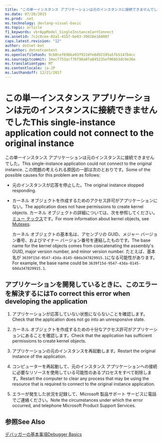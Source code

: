 ```yaml
---
title: "この単一インスタンス アプリケーションは元のインスタンスに接続できませんでした"
ms.date: 07/20/2015
ms.prod: .net
ms.technology: devlang-visual-basic
ms.topic: article
f1_keywords: vbrAppModel_SingleInstanceCantConnect
ms.assetid: 7c2c0cee-02a1-4157-be03-39d18e18408f
caps.latest.revision: "12"
author: dotnet-bot
ms.author: dotnetcontent
ms.openlocfilehash: 9cb8cef696ba93f922dfe0d92195a5fb5147b4cc
ms.sourcegitcommit: 34ec7753acf76f90a0fa845235ef06663dc9e36e
ms.translationtype: MT
ms.contentlocale: ja-JP
ms.lasthandoff: 12/21/2017
---
```

# <a name="this-single-instance-application-could-not-connect-to-the-original-instance"></a><span data-ttu-id="ce977-102">この単一インスタンス アプリケーションは元のインスタンスに接続できませんでした</span><span class="sxs-lookup"><span data-stu-id="ce977-102">This single-instance application could not connect to the original instance</span></span>
<span data-ttu-id="ce977-103">この単一インスタンス アプリケーションは元のインスタンスに接続できませんでした。</span><span class="sxs-lookup"><span data-stu-id="ce977-103">This single-instance application could not connect to the original instance.</span></span> <span data-ttu-id="ce977-104">この問題の考えられる原因の一部は次のとおりです。</span><span class="sxs-lookup"><span data-stu-id="ce977-104">Some of the possible causes for this problem are as follows:</span></span>  
  
-   <span data-ttu-id="ce977-105">元のインスタンスが応答を停止した。</span><span class="sxs-lookup"><span data-stu-id="ce977-105">The original instance stopped responding.</span></span>  
  
-   <span data-ttu-id="ce977-106">カーネル オブジェクトを作成するためのアクセス許可がアプリケーションにない。</span><span class="sxs-lookup"><span data-stu-id="ce977-106">The application does not have permissions to create kernel objects.</span></span> <span data-ttu-id="ce977-107">カーネル オブジェクトの詳細については、次を参照してください。[ミュー テックス](../../standard/threading/mutexes.md)です。</span><span class="sxs-lookup"><span data-stu-id="ce977-107">For more information about kernel objects, see [Mutexes](../../standard/threading/mutexes.md).</span></span>  
  
     <span data-ttu-id="ce977-108">カーネル オブジェクトの基本名は、アセンブリの GUID、メジャー バージョン番号、およびマイナー バージョン番号を連結したものです。</span><span class="sxs-lookup"><span data-stu-id="ce977-108">The base name for the kernel objects comes from concatenating the assembly's GUID, major version number, and minor version number.</span></span> <span data-ttu-id="ce977-109">たとえば、基本名が `3639f15d-9547-43da-8145-60da347829915.1`になる可能性があります。</span><span class="sxs-lookup"><span data-stu-id="ce977-109">For example, the base name could be `3639f15d-9547-43da-8145-60da347829915.1`.</span></span>  
  
## <a name="to-correct-this-error-when-developing-the-application"></a><span data-ttu-id="ce977-110">アプリケーションを開発しているときに、このエラーを解決するには</span><span class="sxs-lookup"><span data-stu-id="ce977-110">To correct this error when developing the application</span></span>  
  
1.  <span data-ttu-id="ce977-111">アプリケーションが応答していない状態にならないことを確認します。</span><span class="sxs-lookup"><span data-stu-id="ce977-111">Check that the application does not go into an unresponsive state.</span></span>  
  
2.  <span data-ttu-id="ce977-112">カーネル オブジェクトを作成するための十分なアクセス許可がアプリケーションにあることを確認します。</span><span class="sxs-lookup"><span data-stu-id="ce977-112">Check that the application has sufficient permissions to create kernel objects.</span></span>  
  
3.  <span data-ttu-id="ce977-113">アプリケーションの元のインスタンスを再起動します。</span><span class="sxs-lookup"><span data-stu-id="ce977-113">Restart the original instance of the application.</span></span>  
  
4.  <span data-ttu-id="ce977-114">コンピューターを再起動して、元のインスタンス アプリケーションへの接続に必要なリソースを使用している可能性のあるプロセスをすべて削除します。</span><span class="sxs-lookup"><span data-stu-id="ce977-114">Restart the computer to clear any process that may be using the resource that is required to connect to the original instance application.</span></span>  
  
5.  <span data-ttu-id="ce977-115">エラーが発生した状況を記録して、Microsoft 製品サポート サービスに電話でご連絡ください。</span><span class="sxs-lookup"><span data-stu-id="ce977-115">Note the circumstances under which the error occurred, and telephone Microsoft Product Support Services.</span></span>  
  
## <a name="see-also"></a><span data-ttu-id="ce977-116">参照</span><span class="sxs-lookup"><span data-stu-id="ce977-116">See Also</span></span>  
 [<span data-ttu-id="ce977-117">デバッガーの基本事項</span><span class="sxs-lookup"><span data-stu-id="ce977-117">Debugger Basics</span></span>](/visualstudio/debugger/debugger-basics)  

